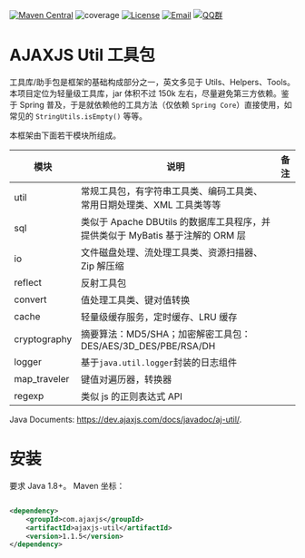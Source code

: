[![Maven Central](https://img.shields.io/maven-central/v/com.ajaxjs/ajaxjs-util?label=Latest%20Release)](https://central.sonatype.com/artifact/com.ajaxjs/ajaxjs-util)
![coverage](https://img.shields.io/badge/coverage-80%25-yellowgreen.svg?maxAge=2592000)
[![License](https://img.shields.io/badge/license-Apache--2.0-green.svg?longCache=true&style=flat)](http://www.apache.org/licenses/LICENSE-2.0.txt)
[![Email](https://img.shields.io/badge/Contact--me-Email-orange.svg)](mailto:frank@ajaxjs.com)
[![QQ群](https://framework.ajaxjs.com/static/qq.svg)](https://shang.qq.com/wpa/qunwpa?idkey=3877893a4ed3a5f0be01e809e7ac120e346102bd550deb6692239bb42de38e22)

# AJAXJS Util 工具包

工具库/助手包是框架的基础构成部分之一，英文多见于 Utils、Helpers、Tools。本项目定位为轻量级工具库，jar 体积不过 150k 左右，尽量避免第三方依赖。鉴于 Spring
普及，于是就依赖他的工具方法（仅依赖 `Spring Core`）直接使用，如常见的 `StringUtils.isEmpty()` 等等。

本框架由下面若干模块所组成。

| 模块           | 说明                                                    | 备注 |
|--------------|-------------------------------------------------------|----|
| util         | 常规工具包，有字符串工具类、编码工具类、常用日期处理类、XML 工具类等等                 |    |
| sql          | 类似于 Apache DBUtils 的数据库工具程序，并提供类似于 MyBatis 基于注解的 ORM 层 |    |
| io           | 文件磁盘处理、流处理工具类、资源扫描器、Zip 解压缩                           |    |
| reflect      | 反射工具包                                                 |    |
| convert      | 值处理工具类、键对值转换                                          |    |
| cache        | 轻量级缓存服务，定时缓存、LRU 缓存                                   |    |
| cryptography | 摘要算法：MD5/SHA；加密解密工具包： DES/AES/3D_DES/PBE/RSA/DH       |    |
| logger       | 基于`java.util.logger`封装的日志组件                           |    |                                                                                                                                          | [文档](https://gitee.com/sp42_admin/aj-utils/wikis/%E5%8F%AF%E7%83%AD%E6%9B%B4%E6%96%B0%E7%9A%84%E9%85%8D%E7%BD%AE%E4%B8%AD%E5%BF%83?sort_id=4390527) |
| map_traveler | 键值对遍历器，转换器                                            |    |                                                                                                                                          | [文档](https://gitee.com/sp42_admin/aj-utils/wikis/%E5%8F%AF%E7%83%AD%E6%9B%B4%E6%96%B0%E7%9A%84%E9%85%8D%E7%BD%AE%E4%B8%AD%E5%BF%83?sort_id=4390527) |
| regexp       | 类似 js 的正则表达式 API                                      |    |

<!-- | sdk_free     | 各种云厂商都为开发者提供各种 SDK 方便调用其 API，完成各种服务。但是又依赖洁癖的我痛恨“依赖地狱”。各种服务调用无非 HTTP 协议下去调用 API。API 接口是基础。于是我尝试收集各厂商的纯 HTTP API 调用例子，免除依赖。可能功能不是最全的，只是提供了基础的调用，以后希望通过不断完善来增强。 | [文档](https://gitee.com/sp42_admin/aj-utils/wikis/%E7%AE%80%E4%BB%8B?sort_id=4385414)                                                                | -->

Java Documents: https://dev.ajaxjs.com/docs/javadoc/aj-util/.

# 安装

要求 Java 1.8+。 Maven 坐标：

```xml

<dependency>
    <groupId>com.ajaxjs</groupId>
    <artifactId>ajaxjs-util</artifactId>
    <version>1.1.5</version>
</dependency>
```
